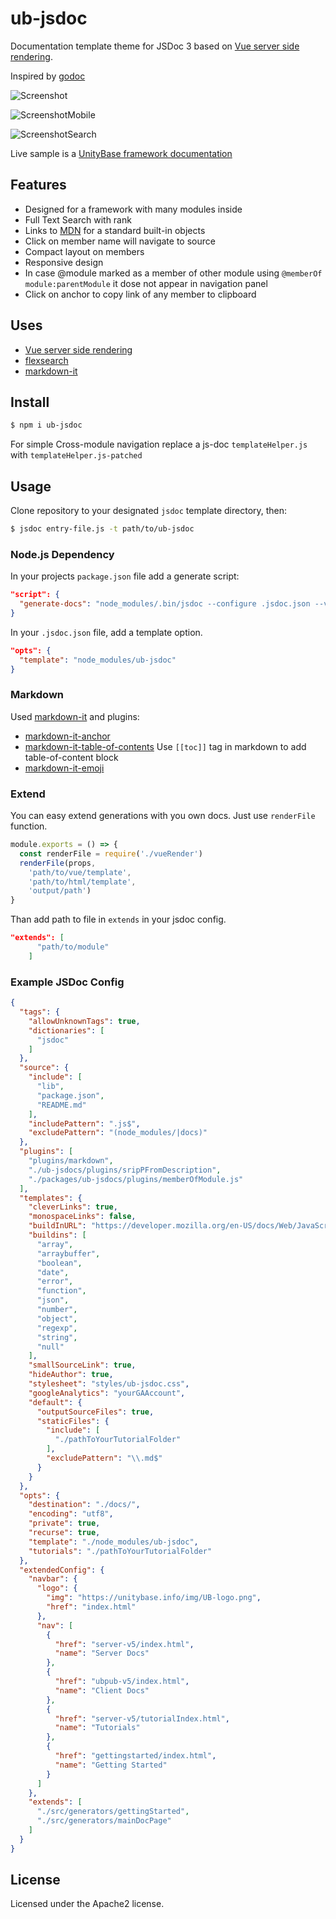 # ub-jsdoc

Documentation template theme for JSDoc 3 based on [Vue server side rendering](https://ssr.vuejs.org/).

Inspired by [godoc](https://godoc.org/golang.org/x/tools/cmd/godoc)

![Screenshot](screenshot.png)

![ScreenshotMobile](screenshotMobile.png)

![ScreenshotSearch](screenshotSearch.png)

Live sample is a [UnityBase framework documentation](https://unitybase.info/api/index.html)

## Features

- Designed for a framework with many modules inside
- Full Text Search with rank
- Links to [MDN](https://developer.mozilla.org/en-US/docs/Web/JavaScript/Reference/Global_Objects) for a standard built-in objects
- Click on member name will navigate to source
- Compact layout on members
- Responsive design
- In case @module marked as a member of other module using `@memberOf module:parentModule` it dose not appear in navigation panel
- Click on anchor to copy link of any member to clipboard 


## Uses

- [Vue server side rendering](https://ssr.vuejs.org/)
- [flexsearch](https://github.com/nextapps-de/flexsearch)
- [markdown-it](https://github.com/markdown-it/markdown-it)


## Install

```bash
$ npm i ub-jsdoc
```

For simple Cross-module navigation replace a js-doc `templateHelper.js` with `templateHelper.js-patched`

## Usage

Clone repository to your designated `jsdoc` template directory, then:

```bash
$ jsdoc entry-file.js -t path/to/ub-jsdoc
```

### Node.js Dependency

In your projects `package.json` file add a generate script:

```json
"script": {
  "generate-docs": "node_modules/.bin/jsdoc --configure .jsdoc.json --verbose"
}
```

In your `.jsdoc.json` file, add a template option.

```json
"opts": {
  "template": "node_modules/ub-jsdoc"
}
```

### Markdown
Used [markdown-it](https://github.com/markdown-it/markdown-it) and plugins:
 - [markdown-it-anchor](https://www.npmjs.com/package/markdown-it-anchor)
 - [markdown-it-table-of-contents](https://www.npmjs.com/package/markdown-it-table-of-contents)
   Use `[[toc]]` tag in markdown to add table-of-content block
 - [markdown-it-emoji](https://www.npmjs.com/package/markdown-it-emoji)
   

### Extend
You can easy extend generations with you own docs. 
Just use `renderFile` function.
```js
module.exports = () => {
  const renderFile = require('./vueRender')
  renderFile(props,
    'path/to/vue/template',
    'path/to/html/template',
    'output/path')
}
```
Than add path to file in `extends` in your jsdoc config.
```json
"extends": [
      "path/to/module"
    ]
```

### Example JSDoc Config

```json
{
  "tags": {
    "allowUnknownTags": true,
    "dictionaries": [
      "jsdoc"
    ]
  },
  "source": {
    "include": [
      "lib",
      "package.json",
      "README.md"
    ],
    "includePattern": ".js$",
    "excludePattern": "(node_modules/|docs)"
  },
  "plugins": [
    "plugins/markdown",
    "./ub-jsdocs/plugins/sripPFromDescription",
    "./packages/ub-jsdocs/plugins/memberOfModule.js"
  ],
  "templates": {
    "cleverLinks": true,
    "monospaceLinks": false,
    "buildInURL": "https://developer.mozilla.org/en-US/docs/Web/JavaScript/Reference/Global_Objects/",
    "buildins": [
      "array",
      "arraybuffer",
      "boolean",
      "date",
      "error",
      "function",
      "json",
      "number",
      "object",
      "regexp",
      "string",
      "null"
    ],
    "smallSourceLink": true,
    "hideAuthor": true,
    "stylesheet": "styles/ub-jsdoc.css",
    "googleAnalytics": "yourGAAccount",
    "default": {
      "outputSourceFiles": true,
      "staticFiles": {
        "include": [
          "./pathToYourTutorialFolder"
        ],
        "excludePattern": "\\.md$"
      }
    }
  },
  "opts": {
    "destination": "./docs/",
    "encoding": "utf8",
    "private": true,
    "recurse": true,
    "template": "./node_modules/ub-jsdoc",
    "tutorials": "./pathToYourTutorialFolder"
  },
  "extendedConfig": {
    "navbar": {
      "logo": {
        "img": "https://unitybase.info/img/UB-logo.png",
        "href": "index.html"
      },
      "nav": [
        {
          "href": "server-v5/index.html",
          "name": "Server Docs"
        },
        {
          "href": "ubpub-v5/index.html",
          "name": "Client Docs"
        },
        {
          "href": "server-v5/tutorialIndex.html",
          "name": "Tutorials"
        },
        {
          "href": "gettingstarted/index.html",
          "name": "Getting Started"
        }
      ]
    },
    "extends": [
      "./src/generators/gettingStarted",
      "./src/generators/mainDocPage"
    ]
  }
}
```

## License

Licensed under the Apache2 license.